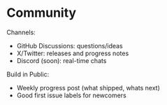 ﻿# Community

Channels:
- GitHub Discussions: questions/ideas
- X/Twitter: releases and progress notes
- Discord (soon): real-time chats

Build in Public:
- Weekly progress post (what shipped, whats next)
- Good first issue labels for newcomers

